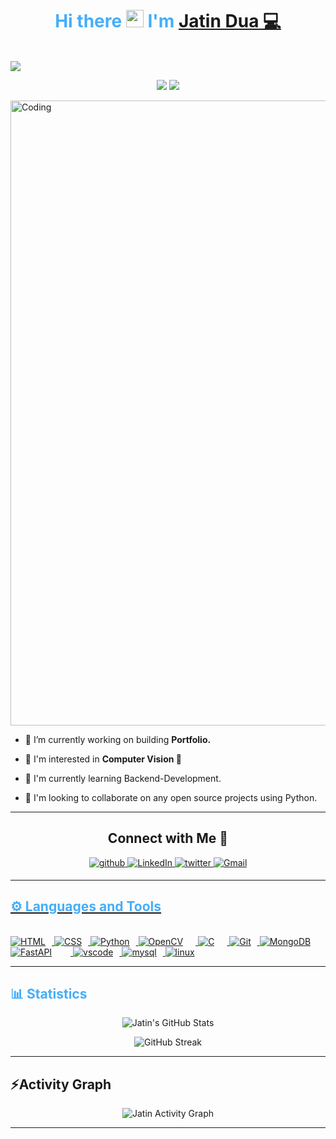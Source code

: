 <h1 align="center" style="color: #44AEFB;">
  Hi there <img src="https://media.giphy.com/media/hvRJCLFzcasrR4ia7z/giphy.gif" width="28"> I'm <a href="https://www.linkedin.com/in/jatin-dua">Jatin Dua 💻</a>
</h1> 

<br>

<!-- Moving Text -->
<img src="https://user-images.githubusercontent.com/73097560/115834477-dbab4500-a447-11eb-908a-139a6edaec5c.gif">
   <p align="center">
 <a align="center">
          <img src="https://readme-typing-svg.demolab.com/?font=Fira+Code&weight=600&size=23&duration=3000&pause=500&color=3CE0F7&vCenter=true&width=600&lines=Backend+Development;Data+Structure+and+Algorithms;Computer+Vision"></a>
  
<!-- Developer -->
  <a>
        <img src="https://user-images.githubusercontent.com/73097560/115834477-dbab4500-a447-11eb-908a-139a6edaec5c.gif">
  </a>
     </p>


<!-- Profile Views and Count -->
<!-- 
<p align="center"> 
 <img src="https://komarev.com/ghpvc/?username=jatin-dua&label=Profile%20views&color=0e75b6&style=flat" alt="profile-views-count" />
 <img src="https://img.shields.io/github/followers/jatin-dua?label=Followers&style=social" alt="followers-count"> 
</p>

-->

<img width="1000vh" style="align:center" src="https://www.mygo.ge/uploads/blog/1584023795.jpg" alt="Coding">

<!-- Bio -->
- 🔭 I’m currently working on building **Portfolio.**

- 🌱 I'm interested in **Computer Vision 👀**

- 📖 I'm currently learning Backend-Development.

- 🤝 I'm looking to collaborate on any open source projects using Python.

---

<!-- Socials -->
<h2 align="center">Connect with Me 🤝</h2> 

<p align="center">
<a href="https://github.com/jatin-dua" target="_blank">
<img src=https://img.shields.io/badge/github-%2324292e.svg?&style=for-the-badge&logo=github&logoColor=white alt=github style="margin-bottom: 5px;" />
</a>
<a href="https://www.linkedin.com/in/jatin-dua/" target="_blank">
<img alt="LinkedIn" src="https://img.shields.io/badge/linkedin%20-%230077B5.svg?&style=for-the-badge&logo=linkedin&logoColor=white"/>
</a>
<a href="https://twitter.com/jndua004" target="_blank">
<img src=https://img.shields.io/badge/twitter-%2300acee.svg?&style=for-the-badge&logo=twitter&logoColor=white alt=twitter style="margin-bottom: 5px;" />
</a>
<a href="mailto:jdua004@gmail.com">
<img alt="Gmail" src="https://img.shields.io/badge/Gmail-D14836?style=for-the-badge&logo=gmail&logoColor=white" />
</p> 

---
  
<!-- Languages and Tools -->

<h2 style="color: #44AEFB">⚙️ Languages and Tools</h2>
<br>   
<!-- Icons Resources -->
<!-- https://devicon.dev/ -->
<!-- https://cdn.jsdelivr.net/npm/simple-icons@v3/icons/ -->
<div align="left">
  
  <a href="#" target="_blank" rel="noreferrer">
      <img  alt="HTML" style="padding-right:10px;" src="https://img.shields.io/badge/HTML5-E34F26?style=for-the-badge&logo=html5&logoColor=white"/>
  </a>
  <a href="#" target="_blank" rel="noreferrer">
      <img  alt="CSS" style="padding-right:10px;" src="https://img.shields.io/badge/css3-%231572B6.svg?style=for-the-badge&logo=css3&logoColor=white"/>
  </a>

  <a href="#" target="_blank" rel="noreferrer">
      <img  alt="Python" style="padding-right:10px;" src="https://img.shields.io/badge/Python-3776AB?style=for-the-badge&logo=python&logoColor=white"/>
  </a>
  

  <a href="#" target="_blank" rel="noreferrer">
      <img  alt="OpenCV" style="padding-right:20px;" src="https://img.shields.io/badge/opencv-%23white.svg?style=for-the-badge&logo=opencv&logoColor=white"/>
  </a>

  <a href="#" target="_blank" rel="noreferrer">
      <img  alt="C" style="padding-right:20px;" src="https://img.shields.io/badge/c-%2300599C.svg?style=for-the-badge&logo=c&logoColor=white"/>
  </a>

  <a href="#" target="_blank" rel="noreferrer">
      <img  alt="Git" style="padding-right:10px;" src="https://img.shields.io/badge/git-%23F05033.svg?style=for-the-badge&logo=git&logoColor=white"/>
  </a>

  <a href="#" target="_blank" rel="noreferrer">
      <img  alt="MongoDB" style="padding-right:10px;" src="https://img.shields.io/badge/MongoDB-%234ea94b.svg?style=for-the-badge&logo=mongodb&logoColor=white"/>
  </a>
  
  <a href="#" target="_blank" rel="noreferrer">
      <img  alt="FastAPI" style="padding-right:20px; margin-right:10px" src="https://img.shields.io/badge/FastAPI-005571?style=for-the-badge&logo=fastapi"/>
  </a>

  <a href="#" target="_blank" rel="noreferrer">
      <img  alt="vscode" style="padding-right:10px;"src="https://img.shields.io/badge/Visual%20Studio%20Code-0078d7.svg?style=for-the-badge&logo=visual-studio-code&logoColor=white"/>
  </a>
  
  <a href="#" target="_blank" rel="noreferrer">
      <img  alt="mysql" style="padding-right:10px;"src="https://img.shields.io/badge/mysql-%2300f.svg?style=for-the-badge&logo=mysql&logoColor=white"/>
  </a>
  
  <a href="#" target="_blank" rel="noreferrer">
      <img  alt="linux" style="padding-right:10px;"src="https://img.shields.io/badge/Linux-FCC624?style=for-the-badge&logo=linux&logoColor=black"/>
  </a>
  
</div>

---

<!-- Statistics -->
<h2 style="color: #44AEFB">📊 Statistics</h2>
<!-- Begin Stats Cards -->
<!-- Resources:  -->
<!-- Github & Languages Stats: https://github.com/anuraghazra/github-readme-stats --> 
<!-- Streak Stats: https://github.com/denvercoder1/github-readme-streak-stats -->
<!-- Change the value after ?username= to your GitHub username. -->
<div class="stats" align="center"/>

![Jatin's GitHub Stats](https://github-readme-stats.vercel.app/api?username=jatin-dua&hide=stars&count_private=true&show_icons=true&theme=algolia&border_radius=20)
  
![GitHub Streak](https://streak-stats.demolab.com?user=jatin-dua&count_private=true&theme=algolia&border_radius=20)

<!--  End Stats Cards -->
 
---

<!--  Activity Graph -->
  
 <h2 align="left">⚡Activity Graph</h2>
  <a><img alt="Jatin Activity Graph" src="https://github-readme-activity-graph.vercel.app/graph?username=jatin-dua&theme=react-dark&hide_border=true" /></a>    
  
---

<!-- 
🔗 Links 🔗
- Github & Languages Stats Cards:
https://github.com/anuraghazra/github...
- Streak Stats Card:
https://github.com/denvercoder1/githu...
- README Web App Generator 1:
https://rahuldkjain.github.io/gh-prof...
- README Web App Generator 2:
https://arturssmirnovs.github.io/gith...
- SVG Icons Resource1:
https://devicon.dev/
- SVG Icons Resource2:
https://cdn.jsdelivr.net/npm/simple-i...
- SVG Icons Resource3:
https://www.svgrepo.com/
-->
